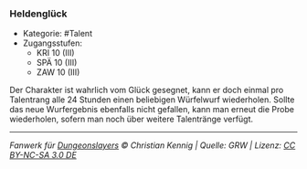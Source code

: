 <!---
Dies ist ein Fanwerk für DUNGEONSLAYERS © von Christian Kennig

Quellen:      [Dungeonslayers Grundregelwerk](https://dungeonslayers.net/download/Dungeonslayers4.pdf)
              [Talentbeschreibungen](https://www.f-space.de/ds4/tools-talentcards.html)
License:      [CC-BY-NC-SA 4.0](https://creativecommons.org/licenses/by-nc-sa/4.0/deed.de)
Richtlinien:  [Fanwerkrichtlinien](https://www.dungeonslayers.net/fanwerk-richtlinien/)
Autor:        Zauberlehrling
-->

### Heldenglück

- Kategorie: #Talent
- Zugangsstufen:
  - KRI 10 (III)
  - SPÄ 10 (III)
  - ZAW 10 (III)

Der Charakter ist wahrlich vom Glück gesegnet, kann er doch einmal pro Talentrang alle 24 Stunden einen beliebigen Würfelwurf wiederholen. Sollte das neue Wurfergebnis ebenfalls nicht gefallen, kann man erneut die Probe wiederholen, sofern man noch über weitere Talentränge verfügt.

---

_Fanwerk für [Dungeonslayers](https://www.dungeonslayers.net/) © Christian Kennig | Quelle: GRW | Lizenz: [CC BY-NC-SA 3.0 DE](https://creativecommons.org/licenses/by-nc-sa/3.0/de/)_
